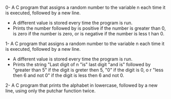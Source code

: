0- A C program that assigns a random number to the variable n each time it is executed, followed by a new line.
   - A different value is stored every time the program is run.
   - Prints the number followed by is positive if the number is greater than 0, is zero if the number is zero, or is negative if the number is less t     han 0.

1- A C program that assigns a random number to the variable n each time it is executed, followed by a new line.
   - A different value is stored every time the program is run.
   - Prints the string "Last digit of n "is" last digit "and is" followed by "greater than 5" if the digit is greter then 5, "0" if the digit is 0, o     r "less then 6 and not 0" if the digit is less then 6 and not 0.

2- A C program that prints the alphabet in lowercase, followed by a new line, using only the putchar function twice.
